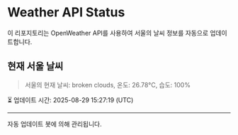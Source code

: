 
# Weather API Status

이 리포지토리는 OpenWeather API를 사용하여 서울의 날씨 정보를 자동으로 업데이트합니다.

## 현재 서울 날씨
> 서울의 현재 날씨: broken clouds, 온도: 26.78°C, 습도: 100%

⏳ 업데이트 시간: 2025-08-29 15:27:19 (UTC)

---
자동 업데이트 봇에 의해 관리됩니다.
